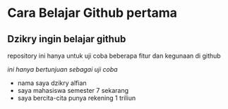 Cara Belajar Github pertama
==
Dzikry ingin belajar github
--
repository ini hanya untuk uji coba beberapa fitur dan kegunaan di github

*ini hanya bertunjuan sebagai uji coba*
- nama saya dzikry alfian
- saya mahasiswa semester 7 sekarang
- saya bercita-cita punya rekening 1 triliun
